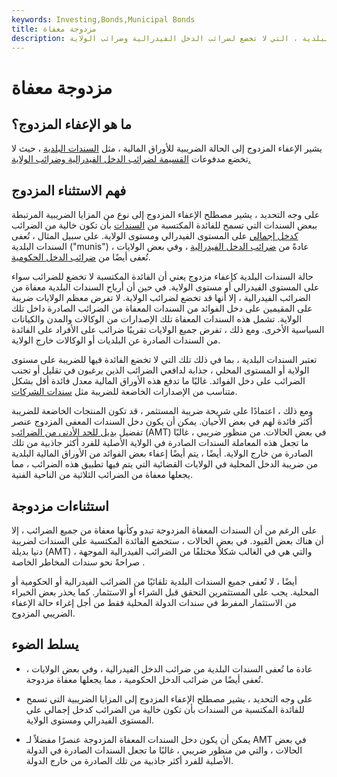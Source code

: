 ```yaml
---
keywords: Investing,Bonds,Municipal Bonds
title: مزدوجة معفاة
description: يشير الإعفاء المزدوج إلى الحالة الضريبية للأوراق المالية ، مثل السندات البلدية ، التي لا تخضع لضرائب الدخل الفيدرالية وضرائب الولاية.
---
```


# مزدوجة معفاة
## ما هو الإعفاء المزدوج؟

يشير الإعفاء المزدوج إلى الحالة الضريبية للأوراق المالية ، مثل [السندات البلدية](/municipalbond) ، حيث لا تخضع مدفوعات [القسيمة لضرائب الدخل الفيدرالية وضرائب الولاية.](/coupon)

## فهم الاستثناء المزدوج

على وجه التحديد ، يشير مصطلح الإعفاء المزدوج إلى نوع من المزايا الضريبية المرتبطة ببعض السندات التي تسمح للفائدة المكتسبة من [السندات](/bond) بأن تكون خالية من الضرائب [كدخل إجمالي](/grossincome) على المستوى الفيدرالي ومستوى الولاية. على سبيل المثال ، تُعفى السندات البلدية ("munis") عادةً من [ضرائب الدخل الفيدرالية](/federal_income_tax) ، وفي بعض الولايات ، تُعفى أيضًا من [ضرائب الدخل الحكومية](/state-income-tax).

حالة السندات البلدية كإعفاء مزدوج يعني أن الفائدة المكتسبة لا تخضع للضرائب سواء على المستوى الفيدرالي أو مستوى الولاية. في حين أن أرباح السندات البلدية معفاة من الضرائب الفيدرالية ، إلا أنها قد تخضع لضرائب الولاية. لا تفرض معظم الولايات ضريبة على المقيمين على دخل الفوائد من السندات المعفاة من الضرائب الصادرة داخل تلك الولاية. تشمل هذه السندات المعفاة تلك الإصدارات من الوكالات والمدن والكيانات السياسية الأخرى. ومع ذلك ، تفرض جميع الولايات تقريبًا ضرائب على الأفراد على الفائدة من السندات الصادرة عن البلديات أو الوكالات خارج الولاية.

تعتبر السندات البلدية ، بما في ذلك تلك التي لا تخضع الفائدة فيها للضريبة على مستوى الولاية أو المستوى المحلي ، جذابة لدافعي الضرائب الذين يرغبون في تقليل أو تجنب الضرائب على دخل الفوائد. غالبًا ما تدفع هذه الأوراق المالية معدل فائدة أقل بشكل متناسب من الإصدارات الخاضعة للضريبة مثل [سندات الشركات](/corporatebond).

ومع ذلك ، اعتمادًا على شريحة ضريبة المستثمر ، قد تكون المنتجات الخاضعة للضريبة أكثر فائدة لهم في بعض الأحيان. يمكن أن يكون دخل السندات المعفى المزدوج عنصر تفضيل [بديل للحد الأدنى من الضرائب](/alternativeminimumtax) (AMT) في بعض الحالات. من منظور ضريبي ، غالبًا ما تجعل هذه المعاملة السندات الصادرة في الولاية الأصلية للفرد أكثر جاذبية من تلك الصادرة من خارج الولاية. أيضًا ، يتم أيضًا إعفاء بعض الفوائد من الأوراق المالية البلدية من ضريبة الدخل المحلية في الولايات القضائية التي يتم فيها تطبيق هذه الضرائب ، مما يجعلها معفاة من الضرائب الثلاثية من الناحية الفنية.

## استثناءات مزدوجة

على الرغم من أن السندات المعفاة المزدوجة تبدو وكأنها معفاة من جميع الضرائب ، إلا أن هناك بعض القيود. في بعض الحالات ، ستخضع الفائدة المكتسبة على السندات لضريبة دنيا بديلة (AMT) ، والتي هي في الغالب شكلاً مختلفًا من الضرائب الفيدرالية الموجهة صراحةً نحو سندات المخاطر الخاصة .

أيضًا ، لا تُعفى جميع السندات البلدية تلقائيًا من الضرائب الفيدرالية أو الحكومية أو المحلية. يجب على المستثمرين التحقق قبل الشراء أو الاستثمار. كما يحذر بعض الخبراء من الاستثمار المفرط في سندات الدولة المحلية فقط من أجل إغراء حالة الإعفاء الضريبي المزدوج.

## يسلط الضوء

- عادة ما تُعفى السندات البلدية من ضرائب الدخل الفيدرالية ، وفي بعض الولايات ، تُعفى أيضًا من ضرائب الدخل الحكومية ، مما يجعلها معفاة مزدوجة.

- على وجه التحديد ، يشير مصطلح الإعفاء المزدوج إلى المزايا الضريبية التي تسمح للفائدة المكتسبة من السندات بأن تكون خالية من الضرائب كدخل إجمالي على المستوى الفيدرالي ومستوى الولاية.

- يمكن أن يكون دخل السندات المعفاة المزدوجة عنصرًا مفضلاً لـ AMT في بعض الحالات ، والتي من منظور ضريبي ، غالبًا ما تجعل السندات الصادرة في الدولة الأصلية للفرد أكثر جاذبية من تلك الصادرة من خارج الدولة.

